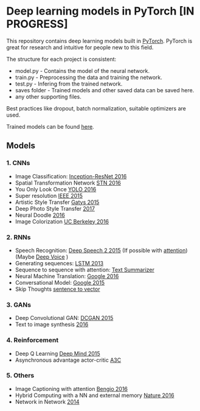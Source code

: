 # Deep learning models in PyTorch [IN PROGRESS]

This repository contains deep learning models built in [PyTorch](http://pytorch.org/). PyTorch is great for research and intuitive for people new to this field.

The structure for each project is consistent:
* model.py - Contains the model of the neural network.
* train.py - Preprocessing the data and training the network.
* test.py - Infering from the trained network.
* saves folder - Trained models and other saved data can be saved here.
* any other supporting files.

Best practices like dropout, batch normalization, suitable optimizers are used.

Trained models can be found [here](https://drive.google.com/open?id=0B24n6xHwJ0h0TW5mdWk2QTZIN0k).

## Models

### 1. CNNs
* Image Classification: [Inception-ResNet 2016](https://arxiv.org/pdf/1602.07261.pdf)
* Spatial Transformation Network [STN 2016](https://arxiv.org/pdf/1506.02025.pdf)
* You Only Look Once [YOLO 2016](https://arxiv.org/pdf/1506.02640.pdf)
* Super resolution [IEEE 2015](https://arxiv.org/pdf/1501.00092v3.pdf)
* Artistic Style Transfer [Gatys 2015](https://arxiv.org/pdf/1508.06576.pdf)
* Deep Photo Style Transfer [2017](https://arxiv.org/pdf/1703.07511v1.pdf)
* Neural Doodle [2016](https://arxiv.org/pdf/1603.01768.pdf)
* Image Colorization [UC Berkeley 2016](https://arxiv.org/pdf/1603.08511.pdf)

### 2. RNNs
* Speech Recognition: [Deep Speech 2 2015](https://arxiv.org/pdf/1512.02595.pdf) (If possible with [attention](https://arxiv.org/pdf/1508.04395.pdf)) (Maybe [Deep Voice](https://arxiv.org/pdf/1702.07825v2.pdf) )
* Generating sequences: [LSTM 2013](https://arxiv.org/pdf/1308.0850.pdf)
* Sequence to sequence with attention: [Text Summarizer](https://github.com/tensorflow/models/tree/master/textsum)
* Neural Machine Translation: [Google 2016](https://arxiv.org/pdf/1609.08144.pdf)
* Conversational Model: [Google 2015](https://arxiv.org/pdf/1506.05869.pdf)
* Skip Thoughts [sentence to vector](https://arxiv.org/pdf/1506.06726.pdf)

### 3. GANs
* Deep Convolutional GAN: [DCGAN 2015](https://arxiv.org/pdf/1511.06434.pdf)
* Text to image synthesis [2016](https://arxiv.org/pdf/1605.05396v2.pdf)

### 4. Reinforcement
* Deep Q Learning [Deep Mind 2015](https://storage.googleapis.com/deepmind-media/dqn/DQNNaturePaper.pdf)
* Asynchronous advantage actor-critic [A3C](https://arxiv.org/pdf/1602.01783.pdf)

### 5. Others
* Image Captioning with attention [Bengio 2016](https://arxiv.org/pdf/1502.03044.pdf)
* Hybrid Computing with a NN and external memory [Nature 2016](https://www.dropbox.com/s/0a40xi702grx3dq/2016-graves.pdf)
* Network in Network [2014](https://arxiv.org/pdf/1312.4400.pdf)
